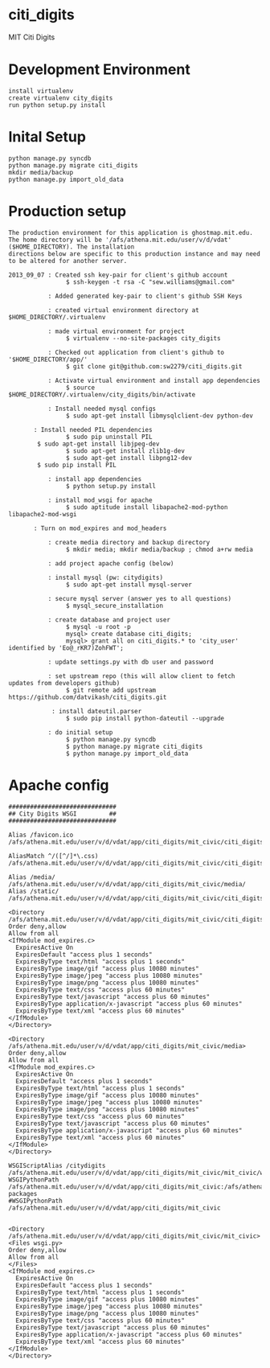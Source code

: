citi_digits
===========

MIT Citi Digits


Development Environment
======================

    install virtualenv
    create virtualenv city_digits
    run python setup.py install


Inital Setup
============

    python manage.py syncdb
    python manage.py migrate citi_digits
    mkdir media/backup
    python manage.py import_old_data



Production setup
================

    The production environment for this application is ghostmap.mit.edu. The home directory will be '/afs/athena.mit.edu/user/v/d/vdat' ($HOME_DIRECTORY). The installation
    directions below are specific to this production instance and may need to be altered for another server.

    2013_09_07 : Created ssh key-pair for client's github account
                    $ ssh-keygen -t rsa -C "sew.williams@gmail.com"

               : Added generated key-pair to client's github SSH Keys

               : created virtual environment directory at $HOME_DIRECTORY/.virtualenv

               : made virtual environment for project
                    $ virtualenv --no-site-packages city_digits

               : Checked out application from client's github to '$HOME_DIRECTORY/app/'
                    $ git clone git@github.com:sw2279/citi_digits.git

               : Activate virtual environment and install app dependencies
                    $ source $HOME_DIRECTORY/.virtualenv/city_digits/bin/activate

               : Install needed mysql configs
                    $ sudo apt-get install libmysqlclient-dev python-dev
		
	       : Install needed PIL dependencies
                    $ sudo pip uninstall PIL
		    $ sudo apt-get install libjpeg-dev 
                    $ sudo apt-get install zlib1g-dev 
                    $ sudo apt-get install libpng12-dev 	    
		    $ sudo pip install PIL

               : install app dependencies
                    $ python setup.py install

               : install mod_wsgi for apache
                    $ sudo aptitude install libapache2-mod-python libapache2-mod-wsgi
	
	       : Turn on mod_expires and mod_headers
 		
               : create media directory and backup directory
                    $ mkdir media; mkdir media/backup ; chmod a+rw media

               : add project apache config (below)

               : install mysql (pw: citydigits)
                    $ sudo apt-get install mysql-server

               : secure mysql server (answer yes to all questions)
                    $ mysql_secure_installation

               : create database and project user
                    $ mysql -u root -p
                    mysql> create database citi_digits;
                    mysql> grant all on citi_digits.* to 'city_user' identified by 'Eo@_rKR7)ZohFWT';

               : update settings.py with db user and password

               : set upstream repo (this will allow client to fetch updates from developers github)
                    $ git remote add upstream https://github.com/datvikash/citi_digits.git

                : install dateutil.parser
                    $ sudo pip install python-dateutil --upgrade

               : do initial setup
                    $ python manage.py syncdb
                    $ python manage.py migrate citi_digits
                    $ python manage.py import_old_data




Apache config
=============

    ##############################
    ## City Digits WSGI         ##
    ##############################

    Alias /favicon.ico /afs/athena.mit.edu/user/v/d/vdat/app/citi_digits/mit_civic/citi_digits/static/favicon.ico

    AliasMatch ^/([^/]*\.css) /afs/athena.mit.edu/user/v/d/vdat/app/citi_digits/mit_civic/citi_digits/static/css/$1

    Alias /media/  /afs/athena.mit.edu/user/v/d/vdat/app/citi_digits/mit_civic/media/
    Alias /static/ /afs/athena.mit.edu/user/v/d/vdat/app/citi_digits/mit_civic/citi_digits/static/

	<Directory /afs/athena.mit.edu/user/v/d/vdat/app/citi_digits/mit_civic/citi_digits/static>
	Order deny,allow
	Allow from all
	<IfModule mod_expires.c>
	  ExpiresActive On
	  ExpiresDefault "access plus 1 seconds"
	  ExpiresByType text/html "access plus 1 seconds"
	  ExpiresByType image/gif "access plus 10080 minutes"
	  ExpiresByType image/jpeg "access plus 10080 minutes"
	  ExpiresByType image/png "access plus 10080 minutes"
	  ExpiresByType text/css "access plus 60 minutes"
	  ExpiresByType text/javascript "access plus 60 minutes"
	  ExpiresByType application/x-javascript "access plus 60 minutes"
	  ExpiresByType text/xml "access plus 60 minutes"
	</IfModule>
	</Directory>
	
	<Directory /afs/athena.mit.edu/user/v/d/vdat/app/citi_digits/mit_civic/media>
	Order deny,allow
	Allow from all
	<IfModule mod_expires.c>
	  ExpiresActive On
	  ExpiresDefault "access plus 1 seconds"
	  ExpiresByType text/html "access plus 1 seconds"
	  ExpiresByType image/gif "access plus 10080 minutes"
	  ExpiresByType image/jpeg "access plus 10080 minutes"
	  ExpiresByType image/png "access plus 10080 minutes"
	  ExpiresByType text/css "access plus 60 minutes"
	  ExpiresByType text/javascript "access plus 60 minutes"
	  ExpiresByType application/x-javascript "access plus 60 minutes"
	  ExpiresByType text/xml "access plus 60 minutes"
	</IfModule>
	</Directory>
	
	WSGIScriptAlias /citydigits /afs/athena.mit.edu/user/v/d/vdat/app/citi_digits/mit_civic/mit_civic/wsgi.py
	WSGIPythonPath /afs/athena.mit.edu/user/v/d/vdat/app/citi_digits/mit_civic:/afs/athena.mit.edu/user/v/d/vdat/.virtualenv/city_digits/lib/python2.6/site-packages
	#WSGIPythonPath /afs/athena.mit.edu/user/v/d/vdat/app/citi_digits/mit_civic
	
	
	<Directory /afs/athena.mit.edu/user/v/d/vdat/app/citi_digits/mit_civic/mit_civic>
	<Files wsgi.py>
	Order deny,allow
	Allow from all
	</Files>
	<IfModule mod_expires.c>
	  ExpiresActive On
	  ExpiresDefault "access plus 1 seconds"
	  ExpiresByType text/html "access plus 1 seconds"
	  ExpiresByType image/gif "access plus 10080 minutes"
	  ExpiresByType image/jpeg "access plus 10080 minutes"
	  ExpiresByType image/png "access plus 10080 minutes"
	  ExpiresByType text/css "access plus 60 minutes"
	  ExpiresByType text/javascript "access plus 60 minutes"
	  ExpiresByType application/x-javascript "access plus 60 minutes"
	  ExpiresByType text/xml "access plus 60 minutes"
	</IfModule>
	</Directory>
	
